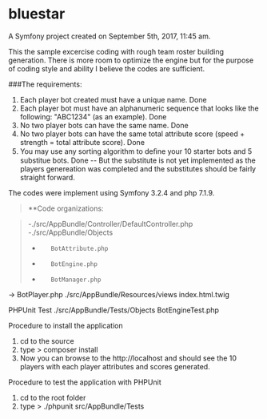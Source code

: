 bluestar
========

A Symfony project created on September 5th, 2017, 11:45 am.

This the sample excercise coding with rough team roster building generation. There is more room to optimize the engine but for the purpose of coding style and ability I believe the codes are sufficient.

###The requirements:

1. Each player bot created must have a unique name.
Done
2. Each player bot must have an alphanumeric sequence that looks like the following: "ABC1234" (as an
example).
Done
2. No two player bots can have the same name.
Done
3. No two player bots can have the same total attribute score (speed + strength = total attribute score).
Done
4. You may use any sorting algorithm to deﬁne your 10 starter bots and 5 substitue bots. 
Done -- But the substitute is not yet implemented as the players genereation was completed and the substitutes should be fairly straight forward.

The codes were implement using Symfony 3.2.4 and php 7.1.9.

>**Code organizations:

>-./src/AppBundle/Controller/DefaultController.php
>-./src/AppBundle/Objects
>-        BotAttribute.php
>-        BotEngine.php
>-        BotManager.php
->        BotPlayer.php
./src/AppBundle/Resources/views
        index.html.twig

PHPUnit Test
./src/AppBundle/Tests/Objects
        BotEngineTest.php

Procedure to install the application

1. cd to the source
2. type > composer install
3. Now you can browse to the http://localhost and should see the 10 players with each player attributes and scores generated.


Procedure to test the application with PHPUnit

1. cd to the root folder
2. type > ./phpunit src/AppBundle/Tests
